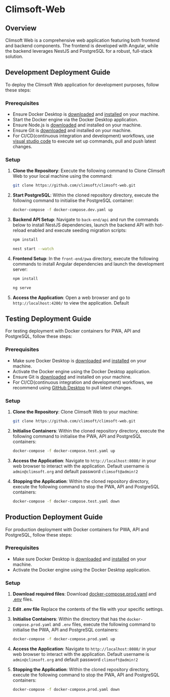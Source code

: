 # Climsoft-Web

## Overview
Climsoft Web is a comprehensive web application featuring both frontend and backend components. The frontend is developed with Angular, while the backend leverages NestJS and PostgreSQL for a robust, full-stack solution.

## Development Deployment Guide
To deploy the Climsoft Web application for development purposes, follow these steps:

### Prerequisites
- Ensure Docker Desktop is [downloaded](https://docs.docker.com/get-docker/) and [installed](https://docs.docker.com/engine/install/) on your machine.
- Start the Docker engine via the Docker Desktop application.
- Ensure Node.js is [downloaded](https://nodejs.org/en) and installed on your machine.
- Ensure Git is [downloaded](https://git-scm.com/) and installed on your machine.
- For CI/CD(continuous integration and development) workflows, use [visual studio code](https://code.visualstudio.com/) to execute set up commands, pull and push latest changes.

### Setup
1. **Clone the Repository**:
   Execute the following command to Clone Climsoft Web to your local machine using the command:
   ```bash
   git clone https://github.com/climsoft/climsoft-web.git
   ```

2. **Start PostgreSQL**:
   Within the cloned repository directory, execute the following command to initialise the PostgreSQL container:
   ```bash
   docker-compose -f docker-compose.dev.yaml up
   ```

3. **Backend API Setup**:
   Navigate to `back-end/api` and run the commands below to install NestJS dependencies, launch the backend API with hot-reload enabled and execute seeding migration scripts:
   ```bash
   npm install
   ```
   ```bash
   nest start --watch
   ```

4. **Frontend Setup**:
   In the `front-end/pwa` directory, execute the following commands to install Angular dependencies and launch the development server:
   ```bash
   npm install
   ```
    ```bash
   ng serve
   ```

5. **Access the Application**:
   Open a web browser and go to `http://localhost:4200/` to view the application. Default

## Testing Deployment Guide
For testing deployment with Docker containers for PWA, API and PostgreSQL, follow these steps:

### Prerequisites
- Make sure Docker Desktop is [downloaded](https://docs.docker.com/get-docker/) and [installed](https://docs.docker.com/engine/install/) on your machine.
- Activate the Docker engine using the Docker Desktop application.
- Ensure Git is [downloaded](https://git-scm.com/) and installed on your machine.
- For CI/CD(continuous integration and development) workflows, we recommend using [GitHub Desktop](https://desktop.github.com/) to pull latest changes.

### Setup
1. **Clone the Repository**:
   Clone Climsoft Web to your machine:
   ```bash
   git clone https://github.com/climsoft/climsoft-web.git
   ```

2. **Initialise Containers**:
   Within the cloned repository directory, execute the following command to initialise the PWA, API and PostgreSQL containers:
   ```bash
   docker-compose -f docker-compose.test.yaml up
   ```

3. **Access the Application**:
   Navigate to `http://localhost:8080/` in your web browser to interact with the application. Default username is `admin@climsoft.org` and default password `climsoft@admin!2`

4. **Stopping the Application**:
   Within the cloned repository directory, execute the following command to stop the PWA, API and PostgreSQL containers:
   ```bash
   docker-compose -f docker-compose.test.yaml down
   ```

## Production Deployment Guide
For production deployment with Docker containers for PWA, API and PostgreSQL, follow these steps:

### Prerequisites
- Make sure Docker Desktop is [downloaded](https://docs.docker.com/get-docker/) and [installed](https://docs.docker.com/engine/install/) on your machine.
- Activate the Docker engine using the Docker Desktop application.

### Setup
1. **Download required files**:
   Download [docker-compose.prod.yaml](https://raw.githubusercontent.com/climsoft/climsoft-web/refs/heads/main/docker-compose.prod.yaml) and [.env](https://raw.githubusercontent.com/climsoft/climsoft-web/refs/heads/main/.env) files. 
   
2. **Edit .env file**
   Replace the contents of the file with your specific settings.
   
3. **Initialise Containers**:
   Within the directory that has the `docker-compose.prod.yaml` and `.env` files, execute the following command to initialise the PWA, API and PostgreSQL containers:
   ```bash
   docker-compose -f docker-compose.prod.yaml up
   ```

4. **Access the Application**:
   Navigate to `http://localhost:8080/` in your web browser to interact with the application. Default username is `admin@climsoft.org` and default password `climsoft@admin!2`

5. **Stopping the Application**:
   Within the cloned repository directory, execute the following command to stop the PWA, API and PostgreSQL containers:
   ```bash
   docker-compose -f docker-compose.prod.yaml down
   ```
